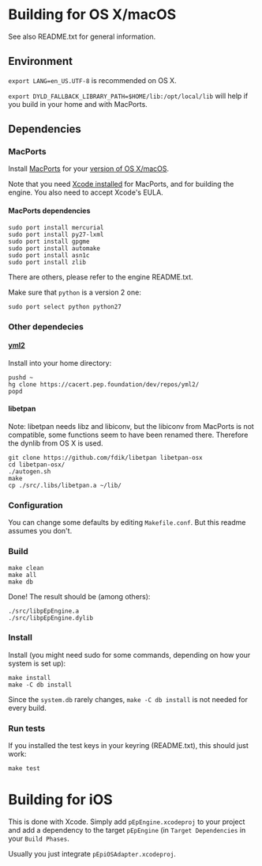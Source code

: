 # Building for OS X/macOS

See also README.txt for general information.

## Environment

`export LANG=en_US.UTF-8` is recommended on OS X.

`export DYLD_FALLBACK_LIBRARY_PATH=$HOME/lib:/opt/local/lib` will help if you
build in your home and with MacPorts.

## Dependencies

### MacPorts

Install [MacPorts](https://www.macports.org/) for your
[version of OS X/macOS](https://www.macports.org/install.php).

Note that you need [Xcode installed](https://www.macports.org/install.php)
for MacPorts, and for building the engine. You also need to accept Xcode's EULA.

#### MacPorts dependencies

```
sudo port install mercurial
sudo port install py27-lxml
sudo port install gpgme
sudo port install automake
sudo port install asn1c
sudo port install zlib
```

There are others, please refer to the engine README.txt.

Make sure that `python` is a version 2 one:

```
sudo port select python python27
```

### Other dependecies

#### [yml2](https://fdik.org/yml/toolchain)

Install into your home directory:

```
pushd ~
hg clone https://cacert.pep.foundation/dev/repos/yml2/
popd
```

#### libetpan

Note: libetpan needs libz and libiconv, but the libiconv from MacPorts is not compatible, some
functions seem to have been renamed there. Therefore the dynlib from OS X is used.

```
git clone https://github.com/fdik/libetpan libetpan-osx
cd libetpan-osx/
./autogen.sh
make
cp ./src/.libs/libetpan.a ~/lib/
```

### Configuration

You can change some defaults by editing `Makefile.conf`. But this readme assumes you don't.

### Build

```
make clean
make all
make db
```

Done! The result should be (among others):

```
./src/libpEpEngine.a
./src/libpEpEngine.dylib
```

### Install

Install (you might need sudo for some commands, depending on how your system is set up):

```
make install
make -C db install
```

Since the `system.db` rarely changes, `make -C db install` is not needed for every build.

### Run tests

If you installed the test keys in your keyring (README.txt),
this should just work:

```
make test
```

# Building for iOS

This is done with Xcode. Simply add `pEpEngine.xcodeproj` to
your project and add a dependency to the target `pEpEngine`
(in `Target Dependencies` in your `Build Phases`.

Usually you just integrate `pEpiOSAdapter.xcodeproj`.
